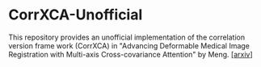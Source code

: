 # CorrXCA-Unofficial
This repository provides an unofficial implementation of the correlation version frame work (CorrXCA) in "Advancing Deformable Medical Image Registration with Multi-axis Cross-covariance Attention" by Meng. 
[[arxiv]](https://arxiv.org/abs/2412.18545)
